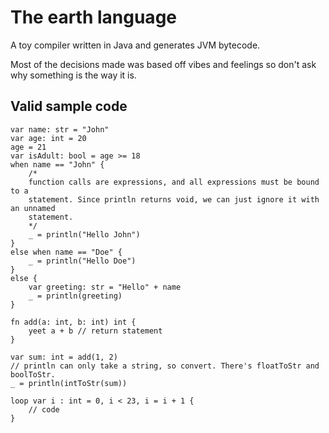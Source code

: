 # The earth language

A toy compiler written in Java and generates JVM bytecode.

Most of the decisions made was based off vibes and feelings so don't ask why
something is the way it is.

## Valid sample code

```
var name: str = "John"
var age: int = 20
age = 21
var isAdult: bool = age >= 18
when name == "John" {
    /*
    function calls are expressions, and all expressions must be bound to a 
    statement. Since println returns void, we can just ignore it with an unnamed
    statement.
    */
    _ = println("Hello John")
}
else when name == "Doe" {
    _ = println("Hello Doe")
}  
else {
    var greeting: str = "Hello" + name
    _ = println(greeting)  
}

fn add(a: int, b: int) int {
    yeet a + b // return statement
}

var sum: int = add(1, 2)
// println can only take a string, so convert. There's floatToStr and boolToStr. 
_ = println(intToStr(sum))

loop var i : int = 0, i < 23, i = i + 1 {
    // code
}
```